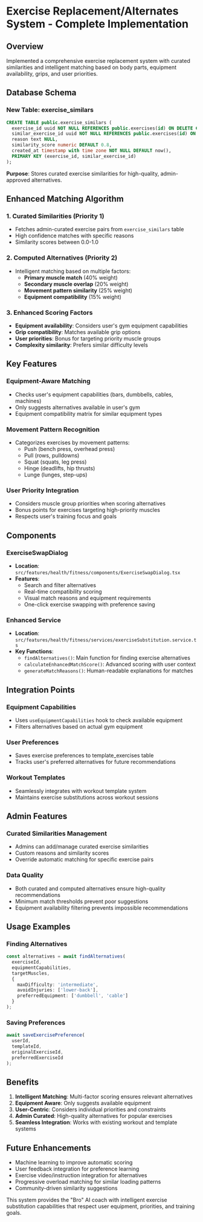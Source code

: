 # Exercise Replacement/Alternates System - Complete Implementation

## Overview
Implemented a comprehensive exercise replacement system with curated similarities and intelligent matching based on body parts, equipment availability, grips, and user priorities.

## Database Schema

### New Table: exercise_similars
```sql
CREATE TABLE public.exercise_similars (
  exercise_id uuid NOT NULL REFERENCES public.exercises(id) ON DELETE CASCADE,
  similar_exercise_id uuid NOT NULL REFERENCES public.exercises(id) ON DELETE CASCADE,
  reason text NULL,
  similarity_score numeric DEFAULT 0.8,
  created_at timestamp with time zone NOT NULL DEFAULT now(),
  PRIMARY KEY (exercise_id, similar_exercise_id)
);
```

**Purpose**: Stores curated exercise similarities for high-quality, admin-approved alternatives.

## Enhanced Matching Algorithm

### 1. Curated Similarities (Priority 1)
- Fetches admin-curated exercise pairs from `exercise_similars` table
- High confidence matches with specific reasons
- Similarity scores between 0.0-1.0

### 2. Computed Alternatives (Priority 2)
- Intelligent matching based on multiple factors:
  - **Primary muscle match** (40% weight)
  - **Secondary muscle overlap** (20% weight)
  - **Movement pattern similarity** (25% weight)
  - **Equipment compatibility** (15% weight)

### 3. Enhanced Scoring Factors
- **Equipment availability**: Considers user's gym equipment capabilities
- **Grip compatibility**: Matches available grip options
- **User priorities**: Bonus for targeting priority muscle groups
- **Complexity similarity**: Prefers similar difficulty levels

## Key Features

### Equipment-Aware Matching
- Checks user's equipment capabilities (bars, dumbbells, cables, machines)
- Only suggests alternatives available in user's gym
- Equipment compatibility matrix for similar equipment types

### Movement Pattern Recognition
- Categorizes exercises by movement patterns:
  - Push (bench press, overhead press)
  - Pull (rows, pulldowns)
  - Squat (squats, leg press)
  - Hinge (deadlifts, hip thrusts)
  - Lunge (lunges, step-ups)

### User Priority Integration
- Considers muscle group priorities when scoring alternatives
- Bonus points for exercises targeting high-priority muscles
- Respects user's training focus and goals

## Components

### ExerciseSwapDialog
- **Location**: `src/features/health/fitness/components/ExerciseSwapDialog.tsx`
- **Features**:
  - Search and filter alternatives
  - Real-time compatibility scoring
  - Visual match reasons and equipment requirements
  - One-click exercise swapping with preference saving

### Enhanced Service
- **Location**: `src/features/health/fitness/services/exerciseSubstitution.service.ts`
- **Key Functions**:
  - `findAlternatives()`: Main function for finding exercise alternatives
  - `calculateEnhancedMatchScore()`: Advanced scoring with user context
  - `generateMatchReasons()`: Human-readable explanations for matches

## Integration Points

### Equipment Capabilities
- Uses `useEquipmentCapabilities` hook to check available equipment
- Filters alternatives based on actual gym equipment

### User Preferences
- Saves exercise preferences to template_exercises table
- Tracks user's preferred alternatives for future recommendations

### Workout Templates
- Seamlessly integrates with workout template system
- Maintains exercise substitutions across workout sessions

## Admin Features

### Curated Similarities Management
- Admins can add/manage curated exercise similarities
- Custom reasons and similarity scores
- Override automatic matching for specific exercise pairs

### Data Quality
- Both curated and computed alternatives ensure high-quality recommendations
- Minimum match thresholds prevent poor suggestions
- Equipment availability filtering prevents impossible recommendations

## Usage Examples

### Finding Alternatives
```typescript
const alternatives = await findAlternatives(
  exerciseId,
  equipmentCapabilities,
  targetMuscles,
  {
    maxDifficulty: 'intermediate',
    avoidInjuries: ['lower-back'],
    preferredEquipment: ['dumbbell', 'cable']
  }
);
```

### Saving Preferences
```typescript
await saveExercisePreference(
  userId,
  templateId,
  originalExerciseId,
  preferredExerciseId
);
```

## Benefits

1. **Intelligent Matching**: Multi-factor scoring ensures relevant alternatives
2. **Equipment Aware**: Only suggests available equipment
3. **User-Centric**: Considers individual priorities and constraints
4. **Admin Curated**: High-quality alternatives for popular exercises
5. **Seamless Integration**: Works with existing workout and template systems

## Future Enhancements

- Machine learning to improve automatic scoring
- User feedback integration for preference learning
- Exercise video/instruction integration for alternatives
- Progressive overload matching for similar loading patterns
- Community-driven similarity suggestions

This system provides the "Bro" AI coach with intelligent exercise substitution capabilities that respect user equipment, priorities, and training goals.